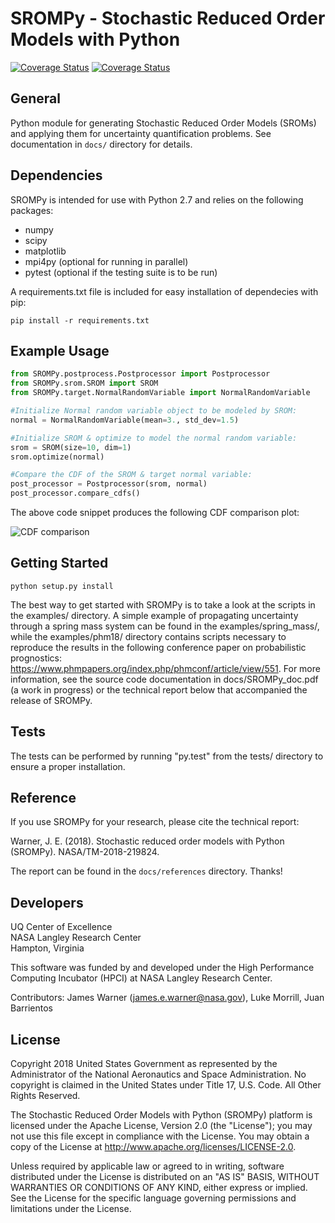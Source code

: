 SROMPy - **S**tochastic **R**educed **O**rder **M**odels with **Py**thon 
==========================================================================

<a href='https://travis-ci.com/nasa/SROMPy'><img src='https://travis-ci.com/nasa/SROMPy.svg?branch=master' alt='Coverage Status' /></a> <a href='https://coveralls.io/github/lukemorrill/SROMPy?branch=master'><img src='https://coveralls.io/repos/github/lukemorrill/SROMPy/badge.svg?branch=master' alt='Coverage Status' /></a>

General
--------

Python module for generating Stochastic Reduced Order Models (SROMs) and applying them for uncertainty quantification problems. See documentation in `docs/` directory for details. 

Dependencies
-------------
SROMPy is intended for use with Python 2.7 and relies on the following packages:
* numpy
* scipy
* matplotlib
* mpi4py (optional for running in parallel)
* pytest (optional if the testing suite is to be run)

A requirements.txt file is included for easy installation of dependecies with pip:

```
pip install -r requirements.txt
```

Example Usage
--------------

```python
from SROMPy.postprocess.Postprocessor import Postprocessor
from SROMPy.srom.SROM import SROM
from SROMPy.target.NormalRandomVariable import NormalRandomVariable

#Initialize Normal random variable object to be modeled by SROM:
normal = NormalRandomVariable(mean=3., std_dev=1.5)

#Initialize SROM & optimize to model the normal random variable:
srom = SROM(size=10, dim=1)
srom.optimize(normal)

#Compare the CDF of the SROM & target normal variable:
post_processor = Postprocessor(srom, normal)
post_processor.compare_cdfs()
```
  
The above code snippet produces the following CDF comparison plot: 
  
![CDF comparison](https://github.com/nasa/SROMPy/blob/master/examples/basic_tests/normal_rv_srom.png)

Getting Started
----------------

```
python setup.py install
```

The best way to get started with SROMPy is to take a look at the scripts in the examples/ directory. A simple example of propagating uncertainty through a spring mass system can be found in the examples/spring_mass/, while the examples/phm18/ directory contains scripts necessary to reproduce the results in the following conference paper on probabilistic prognostics: https://www.phmpapers.org/index.php/phmconf/article/view/551. For more information, see the source code documentation in docs/SROMPy_doc.pdf (a work in progress) or the technical report below that accompanied the release of SROMPy.

Tests
------
The tests can be performed by running "py.test" from the tests/ directory to ensure a proper installation.

Reference
-------------
If you use SROMPy for your research, please cite the technical report:

Warner, J. E. (2018). Stochastic reduced order models with Python (SROMPy). NASA/TM-2018-219824. 

The report can be found in the `docs/references` directory. Thanks!

Developers
-----------

UQ Center of Excellence <br />
NASA Langley Research Center <br /> 
Hampton, Virginia <br /> 

This software was funded by and developed under the High Performance Computing Incubator (HPCI) at NASA Langley Research Center. <br /> 

Contributors: James Warner (james.e.warner@nasa.gov), Luke Morrill, Juan Barrientos

License
---------

Copyright 2018 United States Government as represented by the Administrator of the National Aeronautics and Space Administration. No copyright is claimed in the United States under Title 17, U.S. Code. All Other Rights Reserved.
 
The Stochastic Reduced Order Models with Python (SROMPy) platform is licensed under the Apache License, Version 2.0 (the "License"); you may not use this file except in compliance with the License. You may obtain a copy of the License at http://www.apache.org/licenses/LICENSE-2.0. 
 
Unless required by applicable law or agreed to in writing, software distributed under the License is distributed on an "AS IS" BASIS, WITHOUT WARRANTIES OR CONDITIONS OF ANY KIND, either express or implied. See the License for the specific language governing permissions and limitations under the License.



